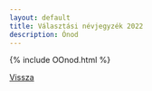 ```yaml
---
layout: default
title: Választási névjegyzék 2022
description: Ónod
---
```


{% include OOnod.html %}

[Vissza](./)